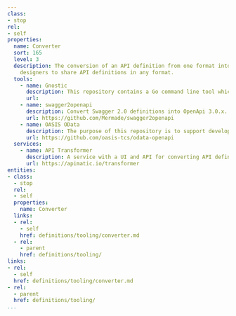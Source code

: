 ```yaml
---
class:
- stop
rel:
- self
properties:
  name: Converter
  sort: 165
  level: 3
  description: The conversion of an API definition from one format into another, allowing
    designers to share API definitions in any format.
  tools:
    - name: Gnostic
      description: This repository contains a Go command line tool which converts JSON and YAML OpenAPI descriptions to and from equivalent Protocol Buffer representations.
      url:
    - name: swagger2openapi
      description: Convert Swagger 2.0 definitions into OpenApi 3.0.x.
      url: https://github.com/Mermade/swagger2openapi
    - name: OASIS OData
      description: The purpose of this repository is to support development of tools for producing OpenAPI descriptions for OData services.
      url: https://github.com/oasis-tcs/odata-openapi
  services:
    - name: API Transformer
      description: A service with a UI and API for converting API definitions from one format into another, working with many of the popular formats available.
      url: https://apimatic.io/transformer    
entities:
- class:
  - stop
  rel:
  - self
  properties:
    name: Converter
  links:
  - rel:
    - self
    href: definitions/tooling/converter.md
  - rel:
    - parent
    href: definitions/tooling/
links:
- rel:
  - self
  href: definitions/tooling/converter.md
- rel:
  - parent
  href: definitions/tooling/
...
```

